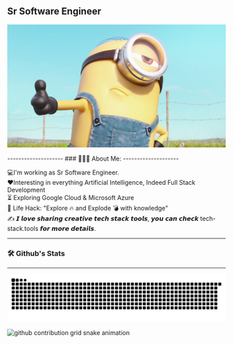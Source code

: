 Sr Software Engineer
--------------------
<p align="center">
  <img src="jpg/minion.jpg"></center>
</p>
--------------------
### 👨🏻‍💻 About Me:
--------------------

💻I'm working as Sr Software Engineer.<br>
❤️Interesting in everything Artificial Intelligence, Indeed Full Stack Development <br>
⏳ Exploring Google Cloud & Microsoft Azure <br>
🎯 Life Hack: "Explore 🔥 and Explode 💣 with knowledge" <br>
✍️ 𝙄 𝙡𝙤𝙫𝙚 𝙨𝙝𝙖𝙧𝙞𝙣𝙜 𝙘𝙧𝙚𝙖𝙩𝙞𝙫𝙚 𝙩𝙚𝙘𝙝 𝙨𝙩𝙖𝙘𝙠 𝙩𝙤𝙤𝙡𝙨, 𝙮𝙤𝙪 𝙘𝙖𝙣 𝙘𝙝𝙚𝙘𝙠 tech-stack.tools 𝙛𝙤𝙧 𝙢𝙤𝙧𝙚 𝙙𝙚𝙩𝙖𝙞𝙡𝙨.<br>

--------------------
### 🛠️ Github's Stats
--------------------

<p align="center">
  <img src="https://raw.githubusercontent.com/chinmay29hub/chinmay29hub/output/github-contribution-grid-snake.svg" alt="snake"></center>
</p>

<picture>
  <source media="(prefers-color-scheme: dark)" srcset="https://raw.githubusercontent.com/dragon-220/dragon-220/output/github-contribution-grid-snake-dark.svg">
  <source media="(prefers-color-scheme: light)" srcset="https://raw.githubusercontent.com/dragon-220/dragon-220/output/github-contribution-grid-snake.svg">
  <img alt="github contribution grid snake animation" src="https://raw.githubusercontent.com/dragon-220/dragon-220/output/github-contribution-grid-snake.svg">
</picture>




